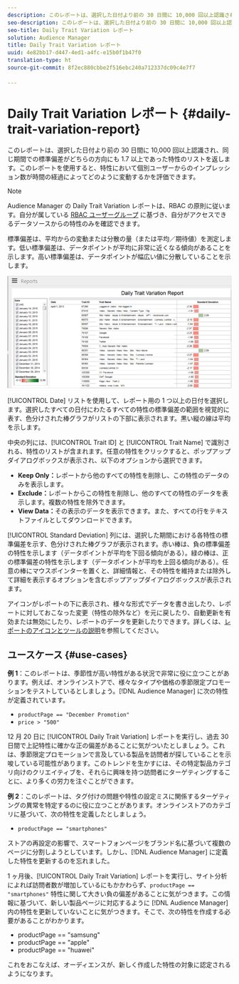 ```yaml
---
description: このレポートは、選択した日付より前の 30 日間に 10,000 回以上認識され、同じ期間での標準偏差がどちらの方向にも 1.7 以上であった特性のリストを返します。このレポートを使用すると、特性において個別ユーザーからのインプレッション数が時間の経過によってどのように変動するかを評価できます。
seo-description: このレポートは、選択した日付より前の 30 日間に 10,000 回以上認識され、同じ期間での標準偏差がどちらの方向にも 1.7 以上であった特性のリストを返します。このレポートを使用すると、特性において個別ユーザーからのインプレッション数が時間の経過によってどのように変動するかを評価できます。
seo-title: Daily Trait Variation レポート
solution: Audience Manager
title: Daily Trait Variation レポート
uuid: 4e82bb17-d447-4ed1-a4fc-e15b0f1b47f0
translation-type: ht
source-git-commit: 8f2ec880cbbe2f516ebc240a712337dc09c4e7f7

---
```



# Daily Trait Variation レポート {#daily-trait-variation-report}

このレポートは、選択した日付より前の 30 日間に 10,000 回以上認識され、同じ期間での標準偏差がどちらの方向にも 1.7 以上であった特性のリストを返します。このレポートを使用すると、特性において個別ユーザーからのインプレッション数が時間の経過によってどのように変動するかを評価できます。

>[!NOTE]
>
>Audience Manager の Daily Trait Variation レポートは、RBAC の原則に従います。自分が属している [RBAC ユーザーグループ](/help/using/features/administration/administration-overview.md) に基づき、自分がアクセスできるデータソースからの特性のみを確認できます。

標準偏差は、平均からの変動または分散の量（または平均／期待値）を測定します。低い標準偏差は、データポイントが平均に非常に近くなる傾向があることを示します。高い標準偏差は、データポイントが幅広い値に分散していることを示します。

![](assets/daily_trait_variation.png)

[!UICONTROL Date] リストを使用して、レポート用の 1 つ以上の日付を選択します。選択したすべての日付にわたるすべての特性の標準偏差の範囲を視覚的に表す、色分けされた棒グラフがリストの下部に表示されます。黒い縦の線は平均を示します。

中央の列には、[!UICONTROL Trait ID] と [!UICONTROL Trait Name] で識別される、特性のリストが含まれます。任意の特性をクリックすると、ポップアップダイアログボックスが表示され、以下のオプションから選択できます。

* **Keep Only：**&#x200B;レポートから他のすべての特性を削除し、この特性のデータのみを表示します。
* **Exclude：**&#x200B;レポートからこの特性を削除し、他のすべての特性のデータを表示します。複数の特性を除外できます。
* **View Data：**&#x200B;その表示のデータを表示できます。また、すべての行をテキストファイルとしてダウンロードできます。

[!UICONTROL Standard Deviation] 列には、選択した期間における各特性の標準偏差を示す、色分けされた棒グラフが表示されます。赤い棒は、負の標準偏差の特性を示します（データポイントが平均を下回る傾向がある）。緑の棒は、正の標準偏差の特性を示します（データポイントが平均を上回る傾向がある）。任意の棒にマウスポインターを置くと、詳細情報と、その特性を維持または除外して詳細を表示するオプションを含むポップアップダイアログボックスが表示されます。

アイコンがレポートの下に表示され、様々な形式でデータを書き出したり、レポートに対しておこなった変更（特性の除外など）を元に戻したり、自動更新を有効または無効にしたり、レポートのデータを更新したりできます。詳しくは、[レポートのアイコンとツールの説明](../../reporting/dynamic-reports/interactive-report-technology.md#icons-tools-explained)を参照してください。

## ユースケース {#use-cases}

**例 1**：このレポートは、季節性が高い特性がある状況で非常に役に立つことがあります。例えば、オンラインストアで、様々なタイプや価格の季節限定プロモーションをテストしているとしましょう。[!DNL Audience Manager] に次の特性が定義されています。

* `productPage == "December Promotion"`
* `price > "500"`

12 月 20 日に [!UICONTROL Daily Trait Variation] レポートを実行し、過去 30 日間で上記特性に確かな正の偏差があることに気がついたとしましょう。これは、季節限定プロモーションで言及している製品を訪問者が探していることを示唆している可能性があります。このトレンドを生かすには、その特定製品カテゴリ向けのクリエイティブを、それらに興味を持つ訪問者にターゲティングすることに、より多くの労力を注ぐことができます。

**例 2**：このレポートは、タグ付けの問題や特性の設定ミスに関係するターゲティングの異常を特定するのに役に立つことがあります。オンラインストアのカテゴリに基づいて、次の特性を定義したとしましょう。

* `productPage == "smartphones"`

ストアの再設定の影響で、スマートフォンページをブランド名に基づいて複数のページに分割しようとしています。しかし、[!DNL Audience Manager] に定義した特性を更新するのを忘れました。

1 ヶ月後、[!UICONTROL Daily Trait Variation] レポートを実行し、サイト分析によれば訪問者数が増加しているにもかかわらず、`productPage == "smartphones"` 特性に関して大きい負の偏差があることに気がつきます。この情報に基づいて、新しい製品ページに対応するように [!DNL Audience Manager] 内の特性を更新していないことに気がつきます。そこで、次の特性を作成する必要があることがわかります。

* productPage == "samsung"
* productPage == "apple"
* productPage == "huawei"

これをおこなえば、オーディエンスが、新しく作成した特性の対象に認定されるようになります。
